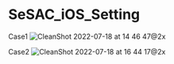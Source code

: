 
# SeSAC_iOS_Setting
Case1
![CleanShot 2022-07-18 at 14 46 47@2x](https://user-images.githubusercontent.com/51053410/179451550-b59c05af-6da1-422f-bf55-d0ed92246145.png)

Case2
![CleanShot 2022-07-18 at 16 44 17@2x](https://user-images.githubusercontent.com/51053410/179466123-b723357d-ad2f-4e68-9c0d-4a1e03150219.png)

